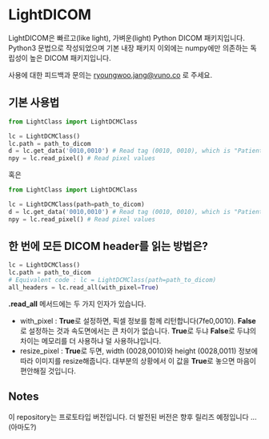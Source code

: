 # LightDICOM

LightDICOM은 빠르고(like light), 가벼운(light) Python DICOM 패키지입니다. Python3 문법으로 작성되었으며 기본 내장 패키지 이외에는 numpy에만 의존하는 독립성이 높은 DICOM 패키지입니다.

사용에 대한 피드백과 문의는 ryoungwoo.jang@vuno.co 로 주세요.

## 기본 사용법

```python
from LightClass import LightDCMClass

lc = LightDCMClass()
lc.path = path_to_dicom
d = lc.get_data('0010,0010') # Read tag (0010, 0010), which is "Patient's Name"
npy = lc.read_pixel() # Read pixel values
```

혹은

```python
from LightClass import LightDCMClass

lc = LightDCMClass(path=path_to_dicom)
d = lc.get_data('0010,0010') # Read tag (0010, 0010), which is "Patient's Name"
npy = lc.read_pixel() # Read pixel values
```

## 한 번에 모든 DICOM header를 읽는 방법은?

```python
lc = LightDCMClass()
lc.path = path_to_dicom 
# Equivalent code : lc = LightDCMClass(path=path_to_dicom)
all_headers = lc.read_all(with_pixel=True)
```

**.read_all** 메서드에는 두 가지 인자가 있습니다.
- with_pixel : **True**로 설정하면, 픽셀 정보를 함께 리턴합니다(7fe0,0010). **False**로 설정하는 것과 속도면에서는 큰 차이가 없습니다. **True**로 두냐 **False**로 두냐의 차이는 메모리를 더 사용하냐 덜 사용하냐입니다.
- resize_pixel : **True**로 두면, width (0028,0010)와 height (0028,0011) 정보에 따라 이미지를 resize해줍니다. 대부분의 상황에서 이 값을 **True**로 놓으면 마음이 편안해질 것입니다.


## Notes

이 repository는 프로토타입 버전입니다. 더 발전된 버전은 향후 릴리즈 예정입니다 ... (아마도?)
